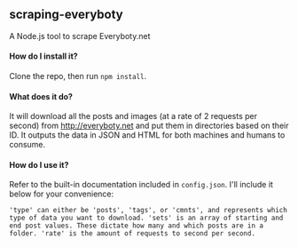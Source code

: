 
## scraping-everyboty
A Node.js tool to scrape Everyboty.net

#### How do I install it?

Clone the repo, then run ``npm install``.

#### What does it do?

It will download all the posts and images (at a rate of 2 requests per second) from http://everyboty.net and put them in directories based on their ID. It outputs the data in JSON and HTML for both machines and humans to consume.

#### How do I use it?
Refer to the built-in documentation included in ```config.json```. I'll include it below for your convenience:
```
'type' can either be 'posts', 'tags', or 'cmnts', and represents which type of data you want to download. 'sets' is an array of starting and end post values. These dictate how many and which posts are in a folder. 'rate' is the amount of requests to second per second.
```
